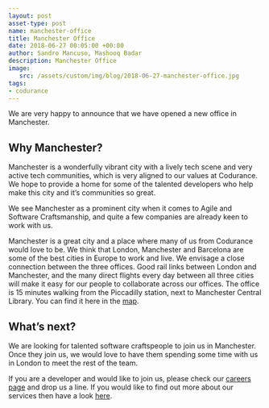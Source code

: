 ```yaml
---
layout: post
asset-type: post
name: manchester-office
title: Manchester Office
date: 2018-06-27 00:05:00 +00:00
author: Sandro Mancuso, Mashooq Badar
description: Manchester Office
image:
   src: /assets/custom/img/blog/2018-06-27-manchester-office.jpg
tags:
- codurance
---
```


We are very happy to announce that we have opened a new office in Manchester.

## Why Manchester?

Manchester is a wonderfully vibrant city with a lively tech scene and very active tech communities, which is very aligned to our values at Codurance. We hope to provide a home for some of the talented developers who help make this city and it’s communities so great.

We see Manchester as a prominent city when it comes to Agile and Software Craftsmanship, and quite a few companies are already keen to work with us.

Manchester is a great city and a place where many of us from Codurance would love to be. We think that London, Manchester and Barcelona are some of the best cities in Europe to work and live. We envisage a close connection between the three offices. Good rail links between London and Manchester, and the many direct flights every day between all three cities will make it easy for our people to collaborate across our offices. The office is 15 minutes walking from the Piccadilly station, next to Manchester Central Library. You can find it here in the [map](https://goo.gl/f1yWFa).

## What’s next?

We are looking for talented software craftspeople to join us in Manchester. Once they join us, we would love to have them spending some time with us in London to meet the rest of the team.

If you are a developer and would like to join us, please check our [careers page](https://codurance.com/careers/) and drop us a line. If you would like to find out more about our services then have a look [here](https://codurance.com/services/).


